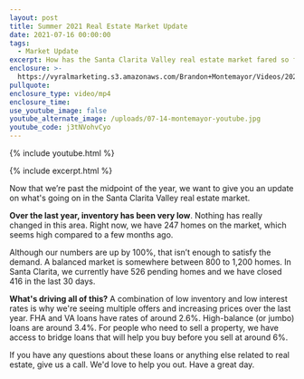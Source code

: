 ```yaml
---
layout: post
title: Summer 2021 Real Estate Market Update
date: 2021-07-16 00:00:00
tags:
  - Market Update
excerpt: How has the Santa Clarita Valley real estate market fared so far in 2021?
enclosure: >-
  https://vyralmarketing.s3.amazonaws.com/Brandon+Montemayor/Videos/2021/Summer+2021+Real+Estate+Market+Update.mp4
pullquote:
enclosure_type: video/mp4
enclosure_time:
use_youtube_image: false
youtube_alternate_image: /uploads/07-14-montemayor-youtube.jpg
youtube_code: j3tNVohvCyo
---
```

{% include youtube.html %}

{% include excerpt.html %}

Now that we’re past the midpoint of the year, we want to give you an update on what's going on in the Santa Clarita Valley real estate market.

**Over the last year, inventory has been very low**. Nothing has really changed in this area. Right now, we have 247 homes on the market, which seems high compared to a few months ago.

Although our numbers are up by 100%, that isn’t enough to satisfy the demand. A balanced market is somewhere between 800 to 1,200 homes. In Santa Clarita, we currently have 526 pending homes and we have closed 416 in the last 30 days.

**What's driving all of this?** A combination of low inventory and low interest rates is why we're seeing multiple offers and increasing prices over the last year. FHA and VA loans have rates of around 2.6%. High-balance (or jumbo) loans are around 3.4%. For people who need to sell a property, we have access to bridge loans that will help you buy before you sell at around 6%.

If you have any questions about these loans or anything else related to real estate, give us a call. We'd love to help you out. Have a great day.

